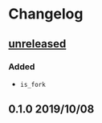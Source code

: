 # Changelog

## [unreleased](https://github.com/spenserblack/github-stats-rs/compare/v0.1.0...master)
### Added
- `is_fork`

## 0.1.0 2019/10/08
